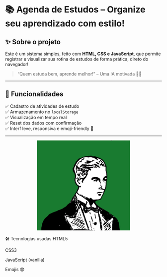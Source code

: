 # 📚 Agenda de Estudos – Organize seu aprendizado com estilo!

## ✨ Sobre o projeto

Este é um sistema simples, feito com **HTML, CSS e JavaScript**, que permite registrar e visualizar sua rotina de estudos de forma prática, direto do navegador!

> “Quem estuda bem, aprende melhor!” – Uma IA motivada 🤖✨

---

## 🧠 Funcionalidades

✅ Cadastro de atividades de estudo  
✅ Armazenamento no `localStorage`  
✅ Visualização em tempo real  
✅ Reset dos dados com confirmação  
✅ Interf leve, responsiva e emoji-friendly 🥳

---



<p align="center">
  <img src="img/Ryan Seslow.gif" alt="Game" width="300"/>
</p>

🛠 Tecnologias usadas
HTML5

CSS3

JavaScript (vanilla)

Emojis 😎
